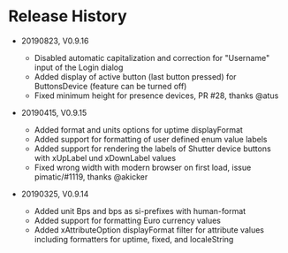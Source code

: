 # Release History

* 20190823, V0.9.16
    * Disabled automatic capitalization and correction for 
      "Username" input of the Login dialog
    * Added display of active button (last button pressed) 
      for ButtonsDevice (feature can be turned off)
    * Fixed minimum height for presence devices, PR #28, thanks @atus
    
* 20190415, V0.9.15
    * Added format and units options for uptime displayFormat
    * Added support for formatting of user defined enum value labels 
    * Added support for rendering the labels of Shutter device buttons 
      with xUpLabel und xDownLabel values
    * Fixed wrong width with modern browser on first load, issue 
      pimatic/#1119, thanks @akicker 
      
* 20190325, V0.9.14
    * Added unit Bps and bps as si-prefixes with human-format
    * Added support for formatting Euro currency values
    * Added xAttributeOption displayFormat filter for attribute 
      values including formatters for uptime, fixed, and localeString